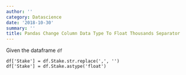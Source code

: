 ```yaml
---
author: ''
category: Datascience
date: '2018-10-30'
summary: ''
title: Pandas Change Column Data Type To Float Thousands Separator
---
```


Given the dataframe `df`

    df['Stake'] = df.Stake.str.replace(',', '')
    df['Stake'] = df.Stake.astype('float')
